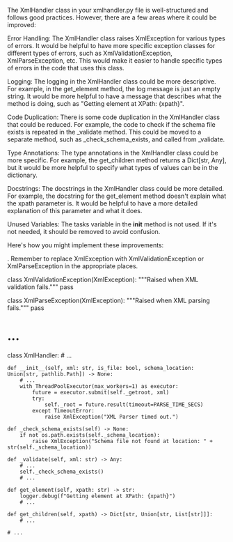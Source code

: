 The XmlHandler class in your xmlhandler.py file is well-structured and follows good practices. However, there are a few areas where it could be improved:

Error Handling: The XmlHandler class raises XmlException for various types of errors. It would be helpful to have more specific exception classes for different types of errors, such as XmlValidationException, XmlParseException, etc. This would make it easier to handle specific types of errors in the code that uses this class.

Logging: The logging in the XmlHandler class could be more descriptive. For example, in the get_element method, the log message is just an empty string. It would be more helpful to have a message that describes what the method is doing, such as "Getting element at XPath: {xpath}".

Code Duplication: There is some code duplication in the XmlHandler class that could be reduced. For example, the code to check if the schema file exists is repeated in the _validate method. This could be moved to a separate method, such as _check_schema_exists, and called from _validate.

Type Annotations: The type annotations in the XmlHandler class could be more specific. For example, the get_children method returns a Dict[str, Any], but it would be more helpful to specify what types of values can be in the dictionary.

Docstrings: The docstrings in the XmlHandler class could be more detailed. For example, the docstring for the get_element method doesn't explain what the xpath parameter is. It would be helpful to have a more detailed explanation of this parameter and what it does.

Unused Variables: The tasks variable in the __init__ method is not used. If it's not needed, it should be removed to avoid confusion.

Here's how you might implement these improvements:

.
Remember to replace XmlException with XmlValidationException or XmlParseException in the appropriate places.

class XmlValidationException(XmlException):
    """Raised when XML validation fails."""
    pass

class XmlParseException(XmlException):
    """Raised when XML parsing fails."""
    pass

# ...

class XmlHandler:
    # ...

    def __init__(self, xml: str, is_file: bool, schema_location: Union[str, pathlib.Path]) -> None:
        # ...
        with ThreadPoolExecutor(max_workers=1) as executor:
            future = executor.submit(self._getroot, xml)
            try:
                self._root = future.result(timeout=PARSE_TIME_SECS)
            except TimeoutError:
                raise XmlException("XML Parser timed out.")

    def _check_schema_exists(self) -> None:
        if not os.path.exists(self._schema_location):
            raise XmlException("Schema file not found at location: " + str(self._schema_location))

    def _validate(self, xml: str) -> Any:
        # ...
        self._check_schema_exists()
        # ...

    def get_element(self, xpath: str) -> str:
        logger.debug(f"Getting element at XPath: {xpath}")
        # ...

    def get_children(self, xpath) -> Dict[str, Union[str, List[str]]]:
        # ...

    # ...
